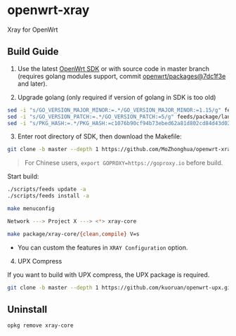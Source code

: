 # openwrt-xray

Xray for OpenWrt

## Build Guide

1. Use the latest [OpenWrt SDK](https://downloads.openwrt.org/snapshots/) or with source code in master branch (requires golang modules support, commit [openwrt/packages@7dc1f3e](https://github.com/openwrt/packages/commit/7dc1f3e0293588ebc544e8eee104043dd0dacaf5) and later).

2. Upgrade golang (only required if version of golang in SDK is too old)

```sh
sed -i "s/GO_VERSION_MAJOR_MINOR:=.*/GO_VERSION_MAJOR_MINOR:=1.15/g" feeds/package/slang/golang/golang-version.mk
sed -i "s/GO_VERSION_PATCH:=.*/GO_VERSION_PATCH:=5/g" feeds/package/lang/golang/golang-version.mk 
sed -i "s/PKG_HASH:=.*/PKG_HASH:=c1076b90cf94b73ebed62a81d802cd84d43d02dea8c07abdc922c57a071c84f1/g" feeds/package/lang/golang/golang/Makefile
```

3. Enter root directory of SDK, then download the Makefile:

```sh
git clone -b master --depth 1 https://github.com/MoZhonghua/openwrt-xray package/xray-core
```

> For Chinese users, `export GOPROXY=https://goproxy.io` before build.

Start build:

```sh
./scripts/feeds update -a
./scripts/feeds install -a

make menuconfig

Network ---> Project X ---> <*> xray-core

make package/xray-core/{clean,compile} V=s
```

- You can custom the features in `XRAY Configuration` option.

4. UPX Compress

If you want to build with UPX compress, the UPX package is required.

```sh
git clone -b master --depth 1 https://github.com/kuoruan/openwrt-upx.git package/openwrt-upx
```

## Uninstall

```sh
opkg remove xray-core
```
